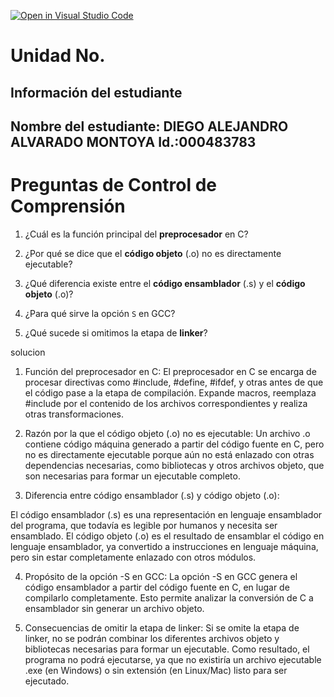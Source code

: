 [![Open in Visual Studio Code](https://classroom.github.com/assets/open-in-vscode-2e0aaae1b6195c2367325f4f02e2d04e9abb55f0b24a779b69b11b9e10269abc.svg)](https://classroom.github.com/online_ide?assignment_repo_id=18559866&assignment_repo_type=AssignmentRepo)
# Unidad No. 
## Información del estudiante  
Nombre del estudiante:  DIEGO ALEJANDRO ALVARADO MONTOYA 
Id.:000483783
---
# Preguntas de Control de Comprensión

1. ¿Cuál es la función principal del **preprocesador** en C?

2. ¿Por qué se dice que el **código objeto** (.o) no es directamente ejecutable?

3. ¿Qué diferencia existe entre el **código ensamblador** (.s) y el **código objeto** (.o)?

4. ¿Para qué sirve la opción `S` en GCC?

5. ¿Qué sucede si omitimos la etapa de **linker**?

solucion

1. Función del preprocesador en C:
El preprocesador en C se encarga de procesar directivas como #include, #define, #ifdef, y otras antes de que el código pase a la etapa de compilación. Expande macros, reemplaza #include por el contenido de los archivos correspondientes y realiza otras transformaciones.

2. Razón por la que el código objeto (.o) no es ejecutable:
Un archivo .o contiene código máquina generado a partir del código fuente en C, pero no es directamente ejecutable porque aún no está enlazado con otras dependencias necesarias, como bibliotecas y otros archivos objeto, que son necesarias para formar un ejecutable completo.

3. Diferencia entre código ensamblador (.s) y código objeto (.o):

El código ensamblador (.s) es una representación en lenguaje ensamblador del programa, que todavía es legible por humanos y necesita ser ensamblado.
El código objeto (.o) es el resultado de ensamblar el código en lenguaje ensamblador, ya convertido a instrucciones en lenguaje 
máquina, pero sin estar completamente enlazado con otros módulos.

4. Propósito de la opción -S en GCC:
La opción -S en GCC genera el código ensamblador a partir del código fuente en C, en lugar de compilarlo completamente. Esto permite analizar la conversión de C a ensamblador sin generar un archivo objeto.

5. Consecuencias de omitir la etapa de linker:
Si se omite la etapa de linker, no se podrán combinar los diferentes archivos objeto y bibliotecas necesarias para formar un ejecutable. Como resultado, el programa no podrá ejecutarse, ya que no existiría un archivo ejecutable .exe (en Windows) o sin extensión (en Linux/Mac) listo para ser ejecutado.